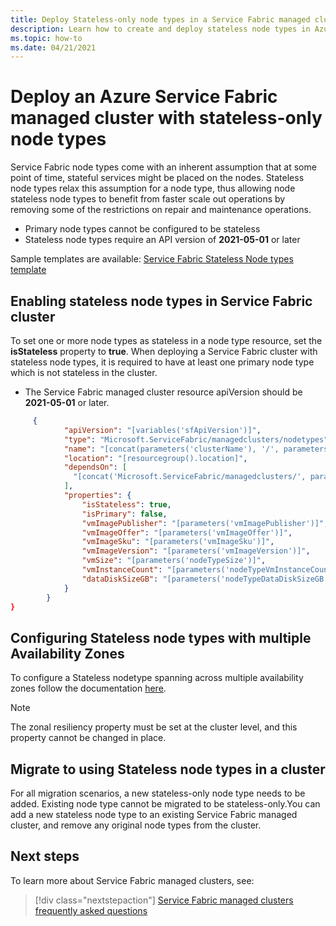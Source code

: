 ```yaml
---
title: Deploy Stateless-only node types in a Service Fabric managed cluster
description: Learn how to create and deploy stateless node types in Azure Service Fabric managed cluster.
ms.topic: how-to
ms.date: 04/21/2021
---
```

# Deploy an Azure Service Fabric managed cluster with stateless-only node types
Service Fabric node types come with an inherent assumption that at some point of time, stateful services might be placed on the nodes. Stateless node types relax this assumption for a node type, thus allowing node stateless node types to benefit from faster scale out operations by removing some of the restrictions on repair and maintenance operations.

* Primary node types cannot be configured to be stateless
* Stateless node types require an API version of **2021-05-01** or later


Sample templates are available: [Service Fabric Stateless Node types template](https://github.com/Azure-Samples/service-fabric-cluster-templates)

## Enabling stateless node types in Service Fabric cluster
To set one or more node types as stateless in a node type resource, set the **isStateless** property to **true**. When deploying a Service Fabric cluster with stateless node types, it is required to have at least one primary node type which is not stateless in the cluster.

* The Service Fabric managed cluster resource apiVersion should be **2021-05-01** or later.

```json
     {
            "apiVersion": "[variables('sfApiVersion')]",
            "type": "Microsoft.ServiceFabric/managedclusters/nodetypes",
            "name": "[concat(parameters('clusterName'), '/', parameters('nodeTypeName'))]",
            "location": "[resourcegroup().location]",
            "dependsOn": [
              "[concat('Microsoft.ServiceFabric/managedclusters/', parameters('clusterName'))]"
            ],
            "properties": {
                "isStateless": true,
                "isPrimary": false,
                "vmImagePublisher": "[parameters('vmImagePublisher')]",
                "vmImageOffer": "[parameters('vmImageOffer')]",
                "vmImageSku": "[parameters('vmImageSku')]",
                "vmImageVersion": "[parameters('vmImageVersion')]",
                "vmSize": "[parameters('nodeTypeSize')]",
                "vmInstanceCount": "[parameters('nodeTypeVmInstanceCount')]",
                "dataDiskSizeGB": "[parameters('nodeTypeDataDiskSizeGB')]"
            }
        }
}
```

## Configuring Stateless node types with multiple Availability Zones
To configure a Stateless nodetype spanning across multiple availability zones follow the documentation [here](https://docs.microsoft.com/azure/service-fabric/how-to-managed-cluster-availability-zones.md). 

>[!NOTE]
> The zonal resiliency property must be set at the cluster level, and this property cannot be changed in place.

## Migrate to using Stateless node types in a cluster
For all migration scenarios, a new stateless-only node type needs to be added. Existing node type cannot be migrated to be stateless-only.You can add a new stateless node type to an existing Service Fabric managed cluster, and remove any original node types from the cluster. 

## Next steps 

To learn more about Service Fabric managed clusters, see:

> [!div class="nextstepaction"]
> [Service Fabric managed clusters frequently asked questions](./faq-managed-cluster.md)